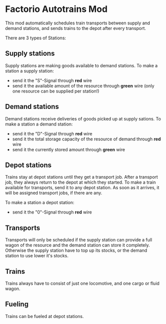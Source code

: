 # Factorio Autotrains Mod

This mod automatically schedules train transports between supply and demand stations, and sends trains to the depot after every transport.

There are 3 types of Stations:

## Supply stations

Supply stations are making goods available to demand stations.
To make a station a supply station:

- send it the "S"-Signal through **red** wire
- send it the available amount of the resource through **green** wire (only one resource can be supplied per station!)

## Demand stations

Demand stations receive deliveries of goods picked up at supply sations.
To make a station a demand station:

- send it the "D"-Signal through **red** wire
- send it the total storage capacity of the resource of demand through **red** wire
- send it the currently stored amount through **green** wire

## Depot stations

Trains stay at depot stations until they get a transport job. After a transport job, they always return to the depot at which they started.
To make a train available for transports, send it to any depot station. As soon as it arrives, it will be assigned transport jobs, if there are any.

To make a station a depot station:

- send it the "0"-Signal through **red** wire

## Transports

Transports will only be scheduled if the supply station can provide a full wagon of the resource and the demand station can store it completely. Otherwise the supply station have to top up its stocks, or the demand station to use lower it's stocks.

## Trains

Trains always have to consist of just one locomotive, and one cargo or fluid wagon.

## Fueling

Trains can be fueled at depot stations.
